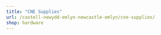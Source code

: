 ```yaml
---
title: "CNE Supplies"
url: /castell-newydd-emlyn-newcastle-emlyn/cne-supplies/
shop: hardware
---
```

